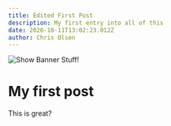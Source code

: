 ```yaml
---
title: Edited First Post
description: My first entry into all of this
date: 2020-10-11T13:02:23.012Z
author: Chris Olsen
---
```

![](https://res.cloudinary.com/dvwsiufhl/image/upload/w_1000,ar_1:1,c_fill,g_auto,e_art:hokusai/f_auto,q_auto/v1602146447/DSC06534_1600x900_omrs81.jpg "Show Banner Stuff!")

# My first post

This is great?